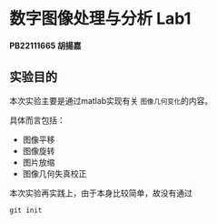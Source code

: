 # 数字图像处理与分析 Lab1

**PB22111665 胡揚嘉**


## 实验目的

本次实验主要是通过matlab实现有关 `图像几何变化`的内容。

具体而言包括：

+ 图像平移
+ 图像旋转
+ 图片放缩
+ 图像几何失真校正

本次实验再实践上，由于本身比较简单，故没有通过

```
git init
```
